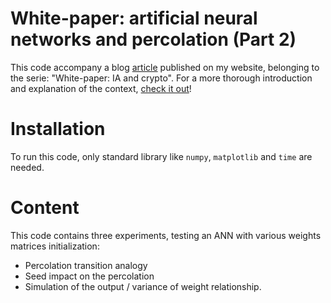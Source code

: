 # White-paper: artificial neural networks and percolation (Part 2)
This code accompany a blog [article](https://manuneuro.github.io/EmmanuelCalvet//quantum,/crypto/2022/09/24/whitepaper-p2.html) published on my website, belonging to the serie: "White-paper: IA and crypto". For a more thorough introduction and explanation of the context, [check it out](https://manuneuro.github.io/EmmanuelCalvet//quantum,/crypto/2022/09/24/whitepaper-p2.html)!

# Installation
To run this code, only standard library like `numpy`, `matplotlib` and `time` are needed.

# Content
This code contains three experiments, testing an ANN with various weights matrices initialization:
- Percolation transition analogy
- Seed impact on the percolation
- Simulation of the output / variance of weight relationship.
